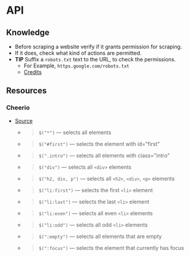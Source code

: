 # API

## Knowledge

- Before scraping a website verify if it grants permission for scraping.
- If it does, check what kind of actions are permitted.
- **TIP** Suffix a `robots.txt` text to the URL, to check the permissions.
  - For Example, `https.google.com/robots.txt`
  - [Credits](https://www.section.io/engineering-education/build-a-web-scraper-using-cheerio/)

## Resources

### Cheerio

- [Source](https://zetcode.com/javascript/cheerio/)
  - > `$("*")` — selects all elements
  - > `$("#first")` — selects the element with id="first"
  - > `$(".intro")` — selects all elements with class="intro"
  - > `$("div")` — selects all `<div>` elements
  - > `$("h2, div, p")` — selects all `<h2>`, `<div>`, `<p>` elements
  - > `$("li:first")` — selects the first `<li>` element
  - > `$("li:last")` — selects the last `<li>` element
  - > `$("li:even")` — selects all even `<li>` elements
  - > `$("li:odd")` — selects all odd `<li>` elements
  - > `$(":empty")` — selects all elements that are empty
  - > `$(":focus")` — selects the element that currently has focus
